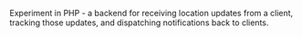 Experiment in PHP - a backend for receiving location updates from a client, tracking those updates, and dispatching notifications back to clients.
